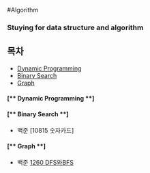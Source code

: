 #Algorithm

### Stuying for data structure and algorithm 

## 목차
- [Dynamic Programming](#dp)
- [Binary Search](#binary-search)
- [Graph](#graph)

#### [** Dynamic Programming **]

#### [** Binary Search **]
- 백준 [10815 숫자카드]

#### [** Graph **]
- 백준 [1260 DFS와BFS](https://github.com/JunHoPark93/algorithm/tree/master/BaekJoon/1260_DFSandBFS)